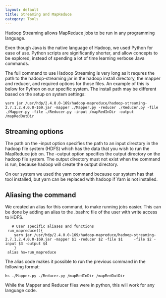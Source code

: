 ```yaml
---
layout: default
title: Streaming and MapReduce
category: Tools
---
```


Hadoop Streaming allows MapReduce jobs to be run in any programming language.

Even though Java is the native language of Hadoop, we used Python for ease of use.  Python scripts are significantly shorter, and allow concepts to be explored, instead of spending a lot of time learning verbose Java commands.  

The full command to use Hadoop Streaming is very long as it requres the path to the hadoop-streaming jar in the hadoop install directory, the mapper and reducer, and required options for those files. An example of this is below for Python on our specific system.  The install path may be different based on the setup on system settings:

    yarn jar /usr/hdp/2.4.0.0-169/hadoop-mapreduce/hadoop-streaming-2.7.1.2.4.0.0-169.jar -mapper ./Mapper.py -reducer ./Reducer.py -file ./Mapper.py -file ./Reducer.py -input /mapRedInDir -output /mapRedOutDir
    
## Streaming options

The path on the -input option specifies the path to an input directory in the hadoop file system (HDFS) which has the data that you wish to run the MapReduce job on. The -output option specifies the output directory on the hadoop file system. The output directory must not exist when the command is run, because hadoop will create the output directory.

On our system we used the yarn command because our system has that tool installed, but yarn can be replaced with hadoop if Yarn is not installed.

## Aliasing the command
We created an alias for this command, to make running jobs easier. This can be done by adding an alias to the .bashrc file of the user with write access to HDFS. 
   
       # User specific aliases and functions
     run_mapreduce(){
        yarn jar /usr/hdp/2.4.0.0-169/hadoop-mapreduce/hadoop-streaming-2.7.1.2.4.0.0-169.jar -mapper $1 -reducer $2 -file $1     -file $2 -input $3 -output $4
        }
     alias hs=run_mapreduce


The alias code makes it possible to run the previous command in the following format:

    hs ./Mapper.py ./Reducer.py /mapRedInDir /mapRedOutDir
    
While the Mapper and Reducer files were in python, this will work for any language code.
